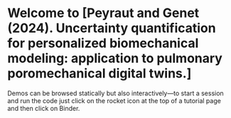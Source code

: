 # Welcome to [Peyraut and Genet (2024). Uncertainty quantification for personalized biomechanical modeling: application to pulmonary poromechanical digital twins.]

Demos can be browsed statically but also interactively—to start a session and run the code just click on the rocket icon at the top of a tutorial page and then click on Binder.
